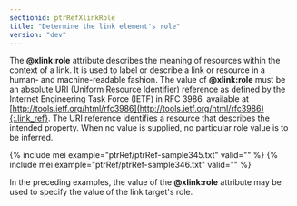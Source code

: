 ```yaml
---
sectionid: ptrRefXlinkRole
title: "Determine the link element's role"
version: "dev"
---
```


The **@xlink:role** attribute describes the meaning of resources within the context of a link. It is used to label or describe a link or resource in a human- and machine-readable fashion. The value of **@xlink:role** must be an absolute URI (Uniform Resource Identifier) reference as defined by the Internet Engineering Task Force (IETF) in RFC 3986, available at [http://tools.ietf.org/html/rfc3986](http://tools.ietf.org/html/rfc3986){:.link_ref}. The URI reference identifies a resource that describes the intended property. When no value is supplied, no particular role value is to be inferred.

{% include mei example="ptrRef/ptrRef-sample345.txt" valid="" %}
{% include mei example="ptrRef/ptrRef-sample346.txt" valid="" %}

In the preceding examples, the value of the **@xlink:role** attribute may be used to specify the value of the link target's role.

